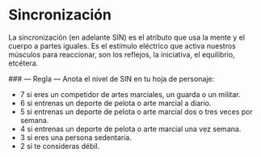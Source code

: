 
Sincronización
==============

La sincronización (en adelante SIN) es el atributo que usa la mente y el cuerpo a partes iguales. Es el estímulo eléctrico que activa nuestros músculos para reaccionar, son los reflejos, la iniciativa, el equilibrio, etcétera.

### — Regla —
Anota el nivel de SIN en tu hoja de personaje:
* 7 si eres un competidor de artes marciales, un guarda o un militar.
* 6 si entrenas un deporte de pelota o arte marcial a diario.
* 5 si entrenas un deporte de pelota o arte marcial dos o tres veces por semana.
* 4 si entrenas un deporte de pelota o arte marcial una vez semana.
* 3 si eres una persona sedentaria.
* 2 si te consideras débil.
